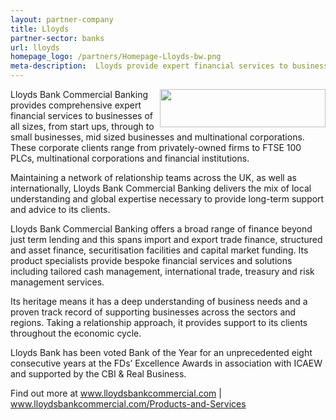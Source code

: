 ```yaml
---
layout: partner-company
title: Lloyds
partner-sector: banks
url: lloyds
homepage_logo: /partners/Homepage-Lloyds-bw.png
meta-description:  Lloyds provide expert financial services to businesses of all sizes.
---
```

<p><img alt="" src="//images-investessex.firebaseapp.com/uploads/partners/Lloyds_265w.png" style="float:right; height:61px; width:265px" />Lloyds Bank Commercial Banking provides comprehensive expert financial services to businesses of all sizes, from start ups, through to small businesses, mid sized businesses and multinational corporations. These corporate clients range from privately-owned firms to FTSE 100 PLCs, multinational corporations and financial institutions.</p><p>Maintaining a network of relationship teams across the UK, as well as internationally, Lloyds Bank Commercial Banking delivers the mix of local understanding and global expertise necessary to provide long-term support and advice to its clients.</p><p>Lloyds Bank Commercial Banking offers a broad range of finance beyond just term lending and this spans import and export trade finance, structured and asset finance, securitisation facilities and capital market funding. Its product specialists provide bespoke financial services and solutions including tailored cash management, international trade, treasury and risk management services.</p><p>Its heritage means it has a deep understanding of business needs and a proven track record of supporting businesses across the sectors and regions. Taking a relationship approach, it provides support to its clients throughout the economic cycle.</p><p>Lloyds Bank has been voted Bank of the Year for an unprecedented eight consecutive years at the FDs&rsquo; Excellence Awards in association with ICAEW and supported by the CBI &amp; Real Business.</p><p>Find out more at <a href="http://www.lloydsbankcommercial.com/" target="_blank">www.lloydsbankcommercial.com</a>&nbsp;| <a href="http://www.lloydsbankcommercial.com/Products-and-Services/" target="_blank">www.lloydsbankcommercial.com/Products-and-Services</a></p>